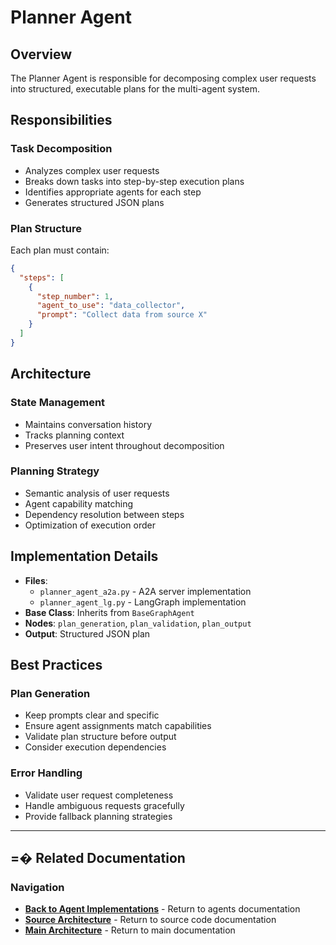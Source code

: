 # Planner Agent

## Overview

The Planner Agent is responsible for decomposing complex user requests into structured, executable plans for the multi-agent system.

## Responsibilities

### Task Decomposition

- Analyzes complex user requests
- Breaks down tasks into step-by-step execution plans
- Identifies appropriate agents for each step
- Generates structured JSON plans

### Plan Structure

Each plan must contain:

```json
{
  "steps": [
    {
      "step_number": 1,
      "agent_to_use": "data_collector",
      "prompt": "Collect data from source X"
    }
  ]
}
```

## Architecture

### State Management

- Maintains conversation history
- Tracks planning context
- Preserves user intent throughout decomposition

### Planning Strategy

- Semantic analysis of user requests
- Agent capability matching
- Dependency resolution between steps
- Optimization of execution order

## Implementation Details

- **Files**:
  - `planner_agent_a2a.py` - A2A server implementation
  - `planner_agent_lg.py` - LangGraph implementation
- **Base Class**: Inherits from `BaseGraphAgent`
- **Nodes**: `plan_generation`, `plan_validation`, `plan_output`
- **Output**: Structured JSON plan

## Best Practices

### Plan Generation

- Keep prompts clear and specific
- Ensure agent assignments match capabilities
- Validate plan structure before output
- Consider execution dependencies

### Error Handling

- Validate user request completeness
- Handle ambiguous requests gracefully
- Provide fallback planning strategies

-----

## =� Related Documentation

### Navigation

- [**Back to Agent Implementations**](../Agents.md) - Return to agents documentation
- [**Source Architecture**](../../Agents.md) - Return to source code documentation
- [**Main Architecture**](../../../Agents.md) - Return to main documentation
